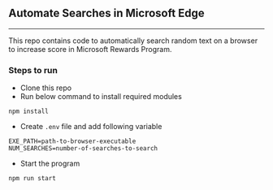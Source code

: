 ## Automate Searches in Microsoft Edge

---

This repo contains code to automatically search random text on a browser to increase score in Microsoft Rewards Program.

### Steps to run

- Clone this repo
- Run below command to install required modules

```
npm install
```

- Create `.env` file and add following variable

```
EXE_PATH=path-to-browser-executable
NUM_SEARCHES=number-of-searches-to-search
```

- Start the program

```
npm run start
```
